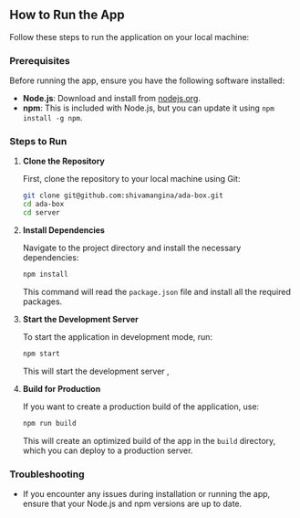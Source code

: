 ## How to Run the App

Follow these steps to run the application on your local machine:

### Prerequisites

Before running the app, ensure you have the following software installed:

- **Node.js**: Download and install from [nodejs.org](https://nodejs.org/).
- **npm**: This is included with Node.js, but you can update it using `npm install -g npm`.

### Steps to Run

1. **Clone the Repository**

   First, clone the repository to your local machine using Git:

   ```bash
   git clone git@github.com:shivamangina/ada-box.git
   cd ada-box
   cd server
   ```

2. **Install Dependencies**

   Navigate to the project directory and install the necessary dependencies:

   ```bash
   npm install
   ```

   This command will read the `package.json` file and install all the required packages.

3. **Start the Development Server**

   To start the application in development mode, run:

   ```bash
   npm start
   ```

   This will start the development server , 

4. **Build for Production**

   If you want to create a production build of the application, use:

   ```bash
   npm run build
   ```

   This will create an optimized build of the app in the `build` directory, which you can deploy to a production server.

### Troubleshooting

- If you encounter any issues during installation or running the app, ensure that your Node.js and npm versions are up to date.
